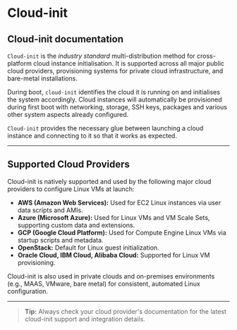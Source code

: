 # Cloud-init

## Cloud-init documentation

`Cloud-init` is the _industry standard_ multi-distribution method for cross-platform cloud instance initialisation. It is supported across all major public cloud providers, provisioning systems for private cloud infrastructure, and bare-metal installations.

During boot, `cloud-init` identifies the cloud it is running on and initialises the system accordingly. Cloud instances will automatically be provisioned during first boot with networking, storage, SSH keys, packages and various other system aspects already configured.

`Cloud-init` provides the necessary glue between launching a cloud instance and connecting to it so that it works as expected.

---

## Supported Cloud Providers

Cloud-init is natively supported and used by the following major cloud providers to configure Linux VMs at launch:

- **AWS (Amazon Web Services):** Used for EC2 Linux instances via user data scripts and AMIs.
- **Azure (Microsoft Azure):** Used for Linux VMs and VM Scale Sets, supporting custom data and extensions.
- **GCP (Google Cloud Platform):** Used for Compute Engine Linux VMs via startup scripts and metadata.
- **OpenStack:** Default for Linux guest initialization.
- **Oracle Cloud, IBM Cloud, Alibaba Cloud:** Supported for Linux VM provisioning.

Cloud-init is also used in private clouds and on-premises environments (e.g., MAAS, VMware, bare metal) for consistent, automated Linux configuration.

---

> **Tip:** Always check your cloud provider's documentation for the latest cloud-init support and integration details.


